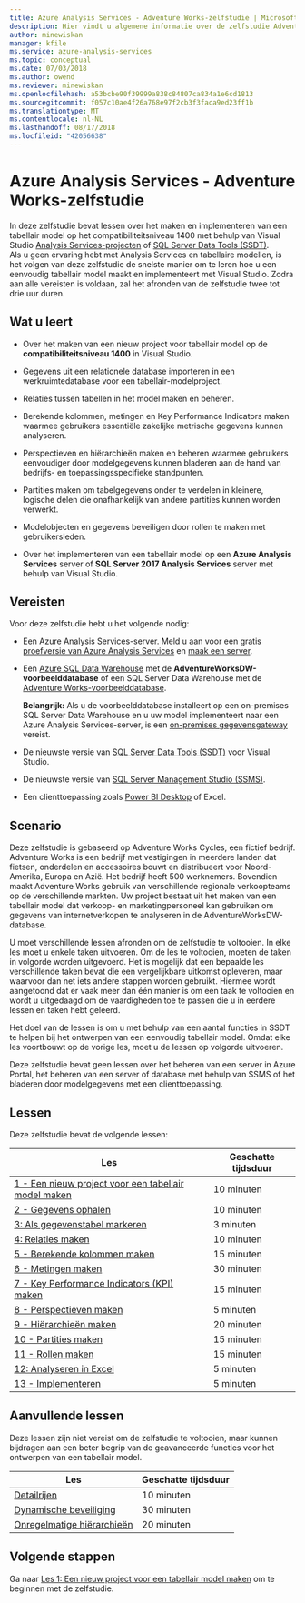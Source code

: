 ```yaml
---
title: Azure Analysis Services - Adventure Works-zelfstudie | Microsoft Docs
description: Hier vindt u algemene informatie over de zelfstudie Adventure Works voor Azure Analysis Services
author: minewiskan
manager: kfile
ms.service: azure-analysis-services
ms.topic: conceptual
ms.date: 07/03/2018
ms.author: owend
ms.reviewer: minewiskan
ms.openlocfilehash: a53bcbe90f39999a838c84807ca834a1e6cd1813
ms.sourcegitcommit: f057c10ae4f26a768e97f2cb3f3faca9ed23ff1b
ms.translationtype: MT
ms.contentlocale: nl-NL
ms.lasthandoff: 08/17/2018
ms.locfileid: "42056638"
---
```

# <a name="azure-analysis-services---adventure-works-tutorial"></a>Azure Analysis Services - Adventure Works-zelfstudie

In deze zelfstudie bevat lessen over het maken en implementeren van een tabellair model op het compatibiliteitsniveau 1400 met behulp van Visual Studio [Analysis Services-projecten](https://marketplace.visualstudio.com/items?itemName=ProBITools.MicrosoftAnalysisServicesModelingProjects) of [SQL Server Data Tools (SSDT)](https://docs.microsoft.com/sql/ssdt/download-sql-server-data-tools-ssdt).  
Als u geen ervaring hebt met Analysis Services en tabellaire modellen, is het volgen van deze zelfstudie de snelste manier om te leren hoe u een eenvoudig tabellair model maakt en implementeert met Visual Studio. Zodra aan alle vereisten is voldaan, zal het afronden van de zelfstudie twee tot drie uur duren.  
  
## <a name="what-you-learn"></a>Wat u leert   
  
-   Over het maken van een nieuw project voor tabellair model op de **compatibiliteitsniveau 1400** in Visual Studio.
  
-   Gegevens uit een relationele database importeren in een werkruimtedatabase voor een tabellair-modelproject.  
  
-   Relaties tussen tabellen in het model maken en beheren.  
  
-   Berekende kolommen, metingen en Key Performance Indicators maken waarmee gebruikers essentiële zakelijke metrische gegevens kunnen analyseren.  
  
-   Perspectieven en hiërarchieën maken en beheren waarmee gebruikers eenvoudiger door modelgegevens kunnen bladeren aan de hand van bedrijfs- en toepassingsspecifieke standpunten.  
  
-   Partities maken om tabelgegevens onder te verdelen in kleinere, logische delen die onafhankelijk van andere partities kunnen worden verwerkt.  
  
-   Modelobjecten en gegevens beveiligen door rollen te maken met gebruikersleden.  
  
-   Over het implementeren van een tabellair model op een **Azure Analysis Services** server of **SQL Server 2017 Analysis Services** server met behulp van Visual Studio.  
  
## <a name="prerequisites"></a>Vereisten  
Voor deze zelfstudie hebt u het volgende nodig:  
  
-   Een Azure Analysis Services-server. Meld u aan voor een gratis [proefversie van Azure Analysis Services](https://azure.microsoft.com/services/analysis-services/) en [maak een server](../analysis-services-create-server.md). 

-   Een [Azure SQL Data Warehouse](../../sql-data-warehouse/create-data-warehouse-portal.md) met de **AdventureWorksDW-voorbeelddatabase** of een SQL Server Data Warehouse met de [Adventure Works-voorbeelddatabase](https://github.com/Microsoft/sql-server-samples/releases/tag/adventureworks).

    **Belangrijk:** Als u de voorbeelddatabase installeert op een on-premises SQL Server Data Warehouse en u uw model implementeert naar een Azure Analysis Services-server, is een [on-premises gegevensgateway](../analysis-services-gateway.md) vereist.

-   De nieuwste versie van [SQL Server Data Tools (SSDT)](https://msdn.microsoft.com/library/mt204009.aspx) voor Visual Studio.

-   De nieuwste versie van [SQL Server Management Studio (SSMS)](https://docs.microsoft.com/sql/ssms/download-sql-server-management-studio-ssms).    

-   Een clienttoepassing zoals [Power BI Desktop](https://powerbi.microsoft.com/desktop/) of Excel. 

## <a name="scenario"></a>Scenario  
Deze zelfstudie is gebaseerd op Adventure Works Cycles, een fictief bedrijf. Adventure Works is een bedrijf met vestigingen in meerdere landen dat fietsen, onderdelen en accessoires bouwt en distribueert voor Noord-Amerika, Europa en Azië. Het bedrijf heeft 500 werknemers. Bovendien maakt Adventure Works gebruik van verschillende regionale verkoopteams op de verschillende markten. Uw project bestaat uit het maken van een tabellair model dat verkoop- en marketingpersoneel kan gebruiken om gegevens van internetverkopen te analyseren in de AdventureWorksDW-database.  
  
U moet verschillende lessen afronden om de zelfstudie te voltooien. In elke les moet u enkele taken uitvoeren. Om de les te voltooien, moeten de taken in volgorde worden uitgevoerd. Het is mogelijk dat een bepaalde les verschillende taken bevat die een vergelijkbare uitkomst opleveren, maar waarvoor dan net iets andere stappen worden gebruikt. Hiermee wordt aangetoond dat er vaak meer dan één manier is om een taak te voltooien en wordt u uitgedaagd om de vaardigheden toe te passen die u in eerdere lessen en taken hebt geleerd.  
  
Het doel van de lessen is om u met behulp van een aantal functies in SSDT te helpen bij het ontwerpen van een eenvoudig tabellair model. Omdat elke les voortbouwt op de vorige les, moet u de lessen op volgorde uitvoeren.
  
Deze zelfstudie bevat geen lessen over het beheren van een server in Azure Portal, het beheren van een server of database met behulp van SSMS of het bladeren door modelgegevens met een clienttoepassing. 


## <a name="lessons"></a>Lessen  
Deze zelfstudie bevat de volgende lessen:  
  
|Les|Geschatte tijdsduur|  
|----------|------------------------------|  
|[1 - Een nieuw project voor een tabellair model maken](../tutorials/aas-lesson-1-create-a-new-tabular-model-project.md)|10 minuten|  
|[2 - Gegevens ophalen](../tutorials/aas-lesson-2-get-data.md)|10 minuten|  
|[3: Als gegevenstabel markeren](../tutorials/aas-lesson-3-mark-as-date-table.md)|3 minuten|  
|[4: Relaties maken](../tutorials/aas-lesson-4-create-relationships.md)|10 minuten|  
|[5 - Berekende kolommen maken](../tutorials/aas-lesson-5-create-calculated-columns.md)|15 minuten|
|[6 - Metingen maken](../tutorials/aas-lesson-6-create-measures.md)|30 minuten|  
|[7 - Key Performance Indicators (KPI) maken](../tutorials/aas-lesson-7-create-key-performance-indicators.md)|15 minuten|  
|[8 - Perspectieven maken](../tutorials/aas-lesson-8-create-perspectives.md)|5 minuten|  
|[9 - Hiërarchieën maken](../tutorials/aas-lesson-9-create-hierarchies.md)|20 minuten|  
|[10 - Partities maken](../tutorials/aas-lesson-10-create-partitions.md)|15 minuten|  
|[11 - Rollen maken](../tutorials/aas-lesson-11-create-roles.md)|15 minuten|  
|[12: Analyseren in Excel](../tutorials/aas-lesson-12-analyze-in-excel.md)|5 minuten| 
|[13 - Implementeren](../tutorials/aas-lesson-13-deploy.md)|5 minuten|  
  
## <a name="supplemental-lessons"></a>Aanvullende lessen  
Deze lessen zijn niet vereist om de zelfstudie te voltooien, maar kunnen bijdragen aan een beter begrip van de geavanceerde functies voor het ontwerpen van een tabellair model.  
  
|Les|Geschatte tijdsduur|  
|----------|------------------------------|  
|[Detailrijen](../tutorials/aas-supplemental-lesson-detail-rows.md)|10 minuten|
|[Dynamische beveiliging](../tutorials/aas-supplemental-lesson-dynamic-security.md)|30 minuten|
|[Onregelmatige hiërarchieën](../tutorials/aas-supplemental-lesson-ragged-hierarchies.md)|20 minuten| 

  
## <a name="next-steps"></a>Volgende stappen  
Ga naar [Les 1: Een nieuw project voor een tabellair model maken](../tutorials/aas-lesson-1-create-a-new-tabular-model-project.md) om te beginnen met de zelfstudie.  
  
  
  

